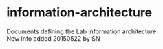 # information-architecture
Documents defining the Lab information architecture <BR>
New info added 20150522 by SN

